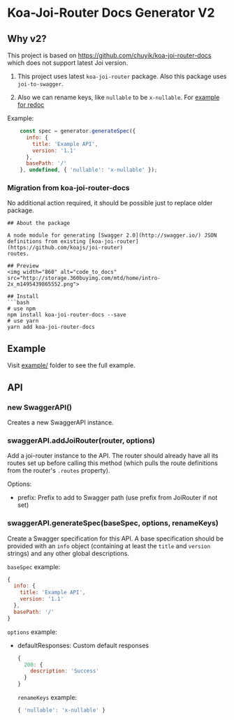 # Koa-Joi-Router Docs Generator V2

## Why v2?

This project is based on https://github.com/chuyik/koa-joi-router-docs which does not support latest Joi version.

1) This project uses latest `koa-joi-router` package. Also this package uses `joi-to-swagger`.

2) Also we can rename keys, like `nullable` to be `x-nullable`. For [example for redoc](https://redocly.com/docs/api-reference-docs/specification-extensions/x-nullable/#usage)

Example:

```js
    const spec = generator.generateSpec({
      info: {
        title: 'Example API',
        version: '1.1'
      },
      basePath: '/'
    }, undefined, { 'nullable': 'x-nullable' });
```

### Migration from koa-joi-router-docs

No additional action required, it should be possible just to replace older package.
```
## About the package

A node module for generating [Swagger 2.0](http://swagger.io/) JSON
definitions from existing [koa-joi-router](https://github.com/koajs/joi-router)
routes.

## Preview
<img width="860" alt="code_to_docs" src="http://storage.360buyimg.com/mtd/home/intro-2x_m1495439865552.png">

## Install
```bash
# use npm
npm install koa-joi-router-docs --save
# use yarn
yarn add koa-joi-router-docs
```

## Example
Visit [example/](./example) folder to see the full example.

## API

### new SwaggerAPI()

Creates a new SwaggerAPI instance.

### swaggerAPI.addJoiRouter(router, options)

Add a joi-router instance to the API. The router should already have all its
routes set up before calling this method (which pulls the route definitions
from the router's `.routes` property).

Options:
- prefix: Prefix to add to Swagger path (use prefix from JoiRouter if not set)

### swaggerAPI.generateSpec(baseSpec, options, renameKeys)

Create a Swagger specification for this API. A base specification should be
provided with an `info` object (containing at least the `title` and `version`
strings) and any other global descriptions.

`baseSpec` example:
```js
{
  info: {
    title: 'Example API',
    version: '1.1'
  },
  basePath: '/'
}
```

`options` example:
- defaultResponses: Custom default responses
  ```js
  {
    200: {
      description: 'Success'
    }
  }
  ```

  `renameKeys` example:
  ```js
  { 'nullable': 'x-nullable' }
  ```